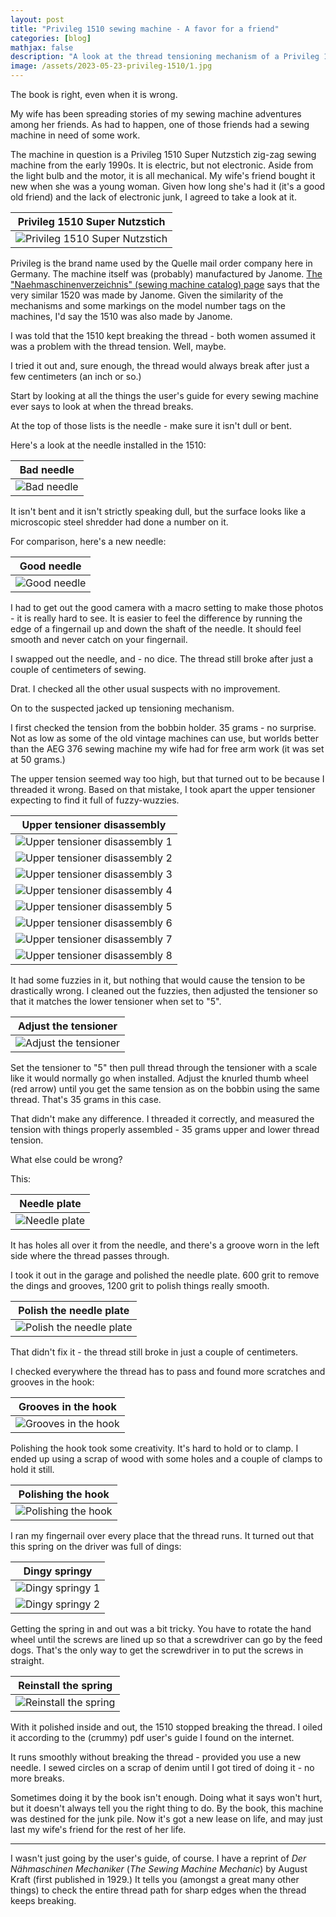 ```yaml
---
layout: post
title: "Privileg 1510 sewing machine - A favor for a friend"
categories: [blog]
mathjax: false
description: "A look at the thread tensioning mechanism of a Privileg 1510 Super Nutzstich sewing machine."
image: /assets/2023-05-23-privileg-1510/1.jpg
---
```

The book is right, even when it is wrong.

My wife has been spreading stories of my sewing machine adventures among her friends.  As had to happen, one of those friends had a sewing machine in need of some work.

The machine in question is a Privileg 1510 Super Nutzstich zig-zag sewing machine from the early 1990s.  It is electric, but not electronic. Aside from the light bulb and the motor, it is all mechanical.  My wife's friend bought it new when she was a young woman.  Given how long she's had it (it's a good old friend) and the lack of electronic junk, I agreed to take a look at it.

|Privileg 1510 Super Nutzstich|
|-----------------------------|
|![Privileg 1510 Super Nutzstich](/assets/2023-05-23-privileg-1510/1.jpg)|

Privileg is the brand name used by the Quelle mail order company here in Germany.  The machine itself was (probably) manufactured by Janome.  [The "Naehmaschinenverzeichnis" (sewing machine catalog) page](https://www.naehmaschinenverzeichnis.de/verzeichnis-der-naehmaschinen/quelle-privileg/) says that the very similar 1520 was made by Janome.  Given the similarity of the mechanisms and some markings on the model number tags on the machines, I'd say the 1510 was also made by Janome.

I was told that the 1510 kept breaking the thread - both women assumed it was a problem with the thread tension.  Well, maybe.

I tried it out and, sure enough, the thread would always break after just a few centimeters (an inch or so.)

Start by looking at all the things the user's guide for every sewing machine ever says to look at when the thread breaks.

At the top of those lists is the needle - make sure it isn't dull or bent.

Here's a look at the needle installed in the 1510:

|Bad needle|
|----------|
|![Bad needle](/assets/2023-05-23-privileg-1510/2.jpg)|

It isn't bent and it isn't strictly speaking dull, but the surface looks like a microscopic steel shredder had done a number on it.

For comparison, here's a new needle:

|Good needle|
|-----------|
|![Good needle](/assets/2023-05-23-privileg-1510/3.jpg)|

I had to get out the good camera with a macro setting to make those photos - it is really hard to see.  It is easier to feel the difference by running the edge of a fingernail up and down the shaft of the needle.  It should feel smooth and never catch on your fingernail.

I swapped out the needle, and - no dice.  The thread still broke after just a couple of centimeters of sewing.

Drat.  I checked all the other usual suspects with no improvement.

On to the suspected jacked up tensioning mechanism.

I first checked the tension from the bobbin holder.  35 grams - no surprise.  Not as low as some of the old vintage machines can use, but worlds better than the AEG 376 sewing machine my wife had for free arm work (it was set at 50 grams.)

The upper tension seemed way too high, but that turned out to be because I threaded it wrong.  Based on that mistake, I took apart the upper tensioner expecting to find it full of fuzzy-wuzzies.

|Upper tensioner disassembly|
|---------------------------|
|![Upper tensioner disassembly 1](/assets/2023-05-23-privileg-1510/4.jpg)|
|![Upper tensioner disassembly 2](/assets/2023-05-23-privileg-1510/5.jpg)|
|![Upper tensioner disassembly 3](/assets/2023-05-23-privileg-1510/6.jpg)|
|![Upper tensioner disassembly 4](/assets/2023-05-23-privileg-1510/7.jpg)|
|![Upper tensioner disassembly 5](/assets/2023-05-23-privileg-1510/8.jpg)|
|![Upper tensioner disassembly 6](/assets/2023-05-23-privileg-1510/9.jpg)|
|![Upper tensioner disassembly 7](/assets/2023-05-23-privileg-1510/10.jpg)|
|![Upper tensioner disassembly 8](/assets/2023-05-23-privileg-1510/11.jpg)|

It had some fuzzies in it, but nothing that would cause the tension to be drastically wrong.  I cleaned out the fuzzies, then adjusted the tensioner so that it matches the lower tensioner when set to "5".

|Adjust the tensioner|
|--------------------|
|![Adjust the tensioner](/assets/2023-05-23-privileg-1510/12.jpg)|

Set the tensioner to "5" then pull thread through the tensioner with a scale like it would normally go when installed.  Adjust the knurled thumb wheel (red arrow) until you get the same tension as on the bobbin using the same thread.  That's 35 grams in this case.

That didn't make any difference.  I threaded it correctly, and measured the tension with things properly assembled - 35 grams upper and lower thread tension.

What else could be wrong?

This:

|Needle plate|
|------------|
|![Needle plate](/assets/2023-05-23-privileg-1510/13.jpg)|

It has holes all over it from the needle, and there's a groove worn in the left side where the thread passes through.

I took it out in the garage and polished the needle plate.  600 grit to remove the dings and grooves, 1200 grit to polish things really smooth.

|Polish the needle plate|
|------------|
|![Polish the needle plate](/assets/2023-05-23-privileg-1510/14.jpg)|

That didn't fix it - the thread still broke in just a couple of centimeters.

I checked everywhere the thread has to pass and found more scratches and grooves in the hook:

|Grooves in the hook|
|-------------------|
|![Grooves in the hook](/assets/2023-05-23-privileg-1510/15.jpg)|

Polishing the hook took some creativity.  It's hard to hold or to clamp.  I ended up using a scrap of wood with some holes and a couple of clamps to hold it still.

|Polishing the hook|
|------------------|
|![Polishing the hook](/assets/2023-05-23-privileg-1510/16.jpg)|

I ran my fingernail over every place that the thread runs.  It turned out that this spring on the driver was full of dings:

|Dingy springy|
|-------------|
|![Dingy springy 1](/assets/2023-05-23-privileg-1510/17.jpg)|
|![Dingy springy 2](/assets/2023-05-23-privileg-1510/18.jpg)|

Getting the spring in and out was a bit tricky.  You have to rotate the hand wheel until the screws are lined up so that a screwdriver can go by the feed dogs.  That's the only way to get the screwdriver in to put the screws in straight.

|Reinstall the spring|
|--------------------|
|![Reinstall the spring](/assets/2023-05-23-privileg-1510/19.jpg)|

With it polished inside and out, the 1510 stopped breaking the thread.  I oiled it according to the (crummy) pdf user's guide I found on the internet.

It runs smoothly without breaking the thread - provided you use a new needle.  I sewed circles on a scrap of denim until I got tired of doing it - no more breaks.

Sometimes doing it by the book isn't enough.  Doing what it says won't hurt, but it doesn't always tell you the right thing to do.  By the book, this machine was destined for the junk pile.  Now it's got a new lease on life, and may just last my wife's friend for the rest of her life.

-------

I wasn't just going by the user's guide, of course.  I have a reprint of *Der Nähmaschinen Mechaniker* (*The Sewing Machine Mechanic*) by August Kraft (first published in 1929.)  It tells you (amongst a great many other things) to check the entire thread path for sharp edges when the thread keeps breaking.

